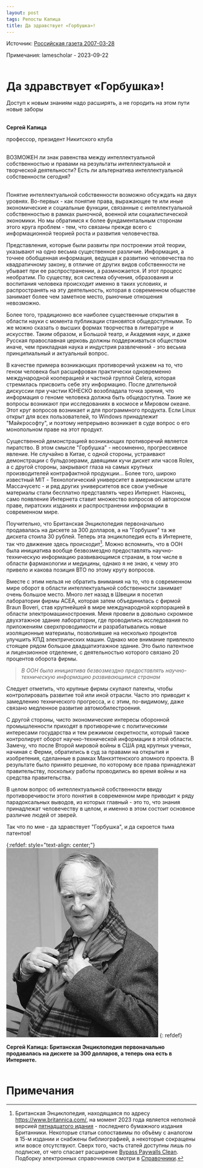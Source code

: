 ```yaml
---
layout: post
tags: Репосты Капица
title: Да здравствует «Горбушка»!
---
```


Источник: [Российская газета 2007-03-28](https://disk.yandex.ru/i/RXiYgrFvSPZZmg)

Примечания: lamescholar - 2023-09-22
<br><br>

# Да здравствует «Горбушка»!

Доступ к новым знаниям надо расширять, а не городить на этом пути новые заборы
<br><br>

**Сергей Капица**

профессор, президент Никитского клуба
<br><br>

ВОЗМОЖЕН ли знак равенства между интеллектуальной собственностью и правами на результаты интеллектуальной и творческой деятельности? Есть ли альтернатива интеллектуальной собственности сегодня?
<br><br>

Понятие интеллектуальной собственности возможно обсуждать на двух уровнях. Во-первых - как понятие права, выражающее те или иные экономические и социальные функции, связанные с интеллектуальной собственностью в рамках рыночной, военной или социалистической экономики. Но мы обратимся к более фундаментальным сторонам этого круга проблем - тем, что связаны прежде всего с информационной теорией роста и развития человечества.

Представления, которые были развиты при построении этой теории, указывают на одно весьма существенное различие. Информация, а точнее обобщенная информация, ведущая к развитию человечества по квадратичному закону, в отличие от других видов собственности не убывает при ее распространении, а размножается. И этот процесс необратим. По существу, вся система обучения, образования и воспитания человека происходит именно в таких условиях, и распространять на эту деятельность, которая в современном обществе занимает более чем заметное место, рыночные отношения невозможно.

Более того, традиционно все наиболее существенные открытия в области науки с момента публикации становятся общедоступными. То же можно сказать о высших формах творчества в литературе и искусстве. Таким образом, и Большой театр, и Академия наук, и даже Русская православная церковь должны поддерживаться обществом иначе, чем прикладная наука и индустрия развлечений - это весьма принципиальный и актуальный вопрос.

В качестве примера возникающих противоречий укажем на то, что геном человека был расшифрован практически одновременно международной кооперацией и частной группой Celera, которая стремилась присвоить себе эту информацию. После длительной дискуссии при участии ЮНЕСКО возобладала точка зрения, что информация о геноме человека должна быть общедоступна. Такие же вопросы возникают при исследованиях в космосе и Мировом океане. Этот круг вопросов возникает и для программного продукта. Если Linux открыт для всех пользователей, то Windows принадлежит "Майкрософту", и поэтому непрерывно возникает в суде вопрос о его монопольном праве на этот продукт.

Существенной демонстрацией возникающих противоречий является пиратство. В этом смысле "Горбушка" - несомненно, прогрессивное явление. Не случайно в Китае, с одной стороны, устраивают демонстрации с бульдозерами, давящими кучи дискет или часов Rolex, a с другой стороны, закрывают глаза на самых крупных производителей контрафактной продукции... Более того, широко известный MIT - Технологический университет в американском штате Массачусетс - и ряд других университетов все свои учебные материалы стали бесплатно представлять через Интернет. Наконец, само появление Интернета ставит множество вопросов об авторском праве, пиратских изданиях и распространении информации в современном мире.

Поучительно, что Британская Энциклопедия первоначально продавалась на дискете за 300 долларов, а на "Горбушке" та же дискета стоила 30 рублей. Теперь эта энциклопедия есть в Интернете, так что движение здесь происходит[^1]. Можно вспомнить, что в ООН была инициатива вообще безвозмездно предоставлять научно-техническую информацию развивающимся странам, в том числе в области фармакологии и медицины, однако я не знаю, к чему это привело и какова позиция ВТО по этому кругу вопросов.

Вместе с этим нельзя не обратить внимания на то, что в современном мире оборот в области интеллектуальной собственности занимает очень большое место. Много лет назад в Швеции я посетил лаборатории фирмы АСЕА, которая затем объединилась с фирмой Braun Boveri, став крупнейшей в мире международной корпорацией в области электромашиностроения. Меня провели в довольно скромное двухэтажное здание лаборатории, где проводились исследования по приложениям сверхпроводимости и разрабатывались новые изоляционные материалы, позволившие на несколько процентов улучшить КПД электрических машин. Однако мое внимание привлекло стоящее рядом большое двадцатиэтажное здание. Это было патентное и лицензионное отделение, с деятельностью которого связано 20 процентов оборота фирмы.

> *В ООН была инициатива безвозмездно предоставлять научно-техническую информацию развивающимся странам*

Следует отметить, что крупные фирмы скупают патенты, чтобы контролировать развитие той или иной отрасли. Часто это приводит к замедлению технического прогресса, и с этим, по-видимому, даже связано медленное развитие автомобилестроения.

С другой стороны, чисто экономические интересы оборонной промышленности приходят в противоречие с политическими интересами государства и тем режимом секретности, который также контролирует оборот научно-технической информации в этой области. Замечу, что после Второй мировой войны в США ряд крупных ученых, начиная с Ферми, обратились в суд за правами на открытия и изобретения, сделанные в рамках Манхэттенского атомного проекта. В результате было принято решение, по которому все права принадлежат правительству, поскольку работы проводились во время войны и на средства правительства.

В целом вопрос об интеллектуальной собственности ввиду противоречивости этого понятия в современном мире приводит к ряду парадоксальных выводов, из которых главный - это то, что знания принадлежат человечеству в целом, и именно в этом состоит основное различие людей от зверей.

Так что по мне - да здравствует "Горбушка", и да скроется тьма патентов!

{:refdef: style="text-align: center;"}
![Капица](/images/kapitsa2.jpg)
{: refdef}

**Сергей Капица: Британская Энциклопедия первоначально продавалась на дискете за 300 долларов, а теперь она есть в Интернете.**
<br><br>

# Примечания

[^1]: Британская Энциклопедия, находящаяся по адресу <https://www.britannica.com/>, на момент 2023 года является неполной версией [пятнадцатого идания](https://rutracker.org/forum/viewtopic.php?t=6304689) - последнего бумажного издания Британники. Некоторые статьи сопоставимы по объёму с аналогом в 15-м издании и снабжены библиографией, а некоторые сокращены или вовсе отсутствуют. Сверх того, часть статей доступны лишь по подписке, от чего спасает расширение [Bypass Paywalls Clean](/ru/bypass-paywalls-clean). Подборку электронных справочников смотри в [Справочники](/ru/reference-books).
